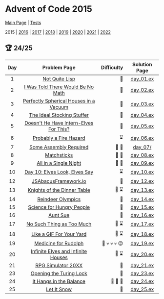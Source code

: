 # Advent of Code 2015

[Main Page](https://adventofcode.com/2015) | [Tests](/test/2015)

2015 | [2016](/lib/2016) | [2017](/lib/2017) | [2018](/lib/2018) | [2019](/lib/2019) | [2020](/lib/2020) | [2021](/lib/2021) | [2022](/lib/2022)

## :trophy: 24/25

| Day | Problem Page | Difficulty | Solution Page |
| :---: | :------: | ---: | :---: |
| 1 | [Not Quite Lisp](https://adventofcode.com/2015/day/1) | :star2: | [day_01.ex](/lib/2015/day_01.ex) |
| 2 | [I Was Told There Would Be No Math](https://adventofcode.com/2015/day/2) | :star2: | [day_02.ex](/lib/2015/day_02.ex) |
| 3 | [Perfectly Spherical Houses in a Vacuum](https://adventofcode.com/2015/day/3)  | :star2: | [day_03.ex](/lib/2015/day_03.ex) |
| 4 | [The Ideal Stocking Stuffer](https://adventofcode.com/2015/day/4)  | :star2: | [day_04.ex](/lib/2015/day_04.ex) |
| 5 | [Doesn't He Have Intern-Elves For This?](https://adventofcode.com/2015/day/5)  | :star2: | [day_05.ex](/lib/2015/day_05.ex) |
| 6 | [Probably a Fire Hazard](https://adventofcode.com/2015/day/6)  | :hourglass: | [day_06.ex](/lib/2015/day_06.ex) |
| 7 | [Some Assembly Required](https://adventofcode.com/2015/day/7)  | :star2: :star2: | [day_07/](/lib/2015/day_07/) |
| 8 | [Matchsticks](https://adventofcode.com/2015/day/8)  | :star2: :star2: | [day_08.ex](/lib/2015/day_08.ex) |
| 9 | [All in a Single Night](https://adventofcode.com/2015/day/9)  | :star2: :star2: | [day_09.ex](/lib/2015/day_09.ex) |
| 10 | [Day 10: Elves Look, Elves Say](https://adventofcode.com/2015/day/10)  | :hourglass: | [day_10.ex](/lib/2015/day_10.ex) |
| 12 | [JSAbacusFramework.io](https://adventofcode.com/2015/day/12)  | :star2: | [day_12.ex](/lib/2015/day_12.ex) |
| 13 | [Knights of the Dinner Table](https://adventofcode.com/2015/day/13)  | :star2: :hourglass: | [day_13.ex](/lib/2015/day_13.ex) |
| 14 | [Reindeer Olympics](https://adventofcode.com/2015/day/14)  | :star2: | [day_14.ex](/lib/2015/day_14.ex) |
| 15| [Science for Hungry People](https://adventofcode.com/2015/day/15)  | :star2: | [day_15.ex](/lib/2015/day_15.ex) |
| 16| [Aunt Sue](https://adventofcode.com/2015/day/16)  | :star2: | [day_16.ex](/lib/2015/day_16.ex) |
| 17| [No Such Thing as Too Much](https://adventofcode.com/2015/day/17)  | :star2: :hourglass: | [day_17.ex](/lib/2015/day_17.ex) |
| 18| [Like a GIF For Your Yard](https://adventofcode.com/2015/day/18)  | :star2: :hourglass: | [day_18.ex](/lib/2015/day_18.ex) |
| 19| [Medicine for Rudolph](https://adventofcode.com/2015/day/19)  | :star2: :skull: :skull: :skull: :rage: | [day_19.ex](/lib/2015/day_19.ex) |
| 20| [Infinite Elves and Infinite Houses](https://adventofcode.com/2015/day/20)  | :star2: :hourglass: | [day_20.ex](/lib/2015/day_20.ex) |
| 21| [RPG Simulator 20XX](https://adventofcode.com/2015/day/21)  | :green_heart: | [day_21.ex](/lib/2015/day_21.ex) |
| 23| [Opening the Turing Lock](https://adventofcode.com/2015/day/23)  | :star2: | [day_23.ex](/lib/2015/day_23.ex) |
| 24| [It Hangs in the Balance](https://adventofcode.com/2015/day/24)  | :star2: :star2: :star2: | [day_24.ex](/lib/2015/day_24.ex) |
| 25| [Let It Snow](https://adventofcode.com/2015/day/25)  | :star2: | [day_25.ex](/lib/2015/day_25.ex) |
